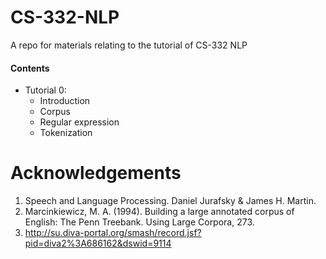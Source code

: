# CS-332-NLP
A repo for materials relating to the tutorial of CS-332 NLP 

#### Contents

*   Tutorial 0: 
      *  Introduction
      *  Corpus
      * Regular expression 
      * Tokenization


# Acknowledgements
1. Speech and Language Processing. Daniel Jurafsky & James H. Martin.
2. Marcinkiewicz, M. A. (1994). Building a large annotated corpus of English: The Penn Treebank. Using Large Corpora, 273.
3. http://su.diva-portal.org/smash/record.jsf?pid=diva2%3A686162&dswid=9114
